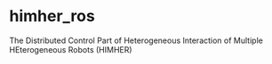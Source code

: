 # himher_ros
The Distributed Control Part of Heterogeneous Interaction of Multiple HEterogeneous Robots (HIMHER)
